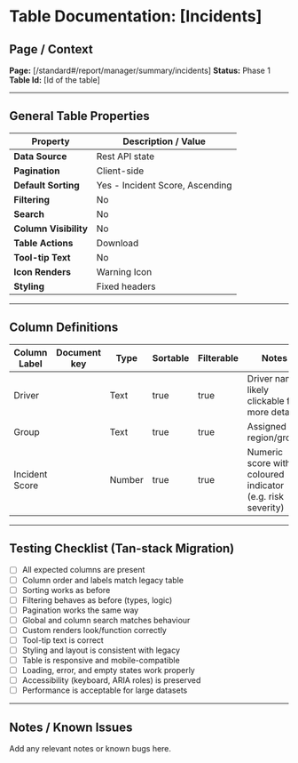 # Table Documentation: [Incidents]

## Page / Context
**Page:** [/standard#/report/manager/summary/incidents]
**Status:** Phase 1
**Table Id:** [Id of the table]

---

## General Table Properties

| Property             | Description / Value |
|----------------------|---------------------|
| **Data Source**      | Rest API state |
| **Pagination**       | Client-side |
| **Default Sorting**  | Yes - Incident Score, Ascending |
| **Filtering**        | No |
| **Search**           | No |
| **Column Visibility**| No |
| **Table Actions**    | Download |
| **Tool-tip Text**    | No |
| **Icon Renders**     | Warning Icon |
| **Styling**          | Fixed headers |

---

## Column Definitions

| Column Label     | Document key | Type   | Sortable | Filterable | Notes                                                         |
|------------------|--------------|--------|----------|------------|---------------------------------------------------------------|
| Driver           |              | Text   | true     | true       | Driver name, likely clickable for more details                |
| Group            |              | Text   | true     | true       | Assigned region/group                                         |
| Incident Score   |              | Number | true     | true       | Numeric score with a coloured indicator (e.g. risk severity)  |

---

## Testing Checklist (Tan-stack Migration)

- [ ] All expected columns are present
- [ ] Column order and labels match legacy table
- [ ] Sorting works as before
- [ ] Filtering behaves as before (types, logic)
- [ ] Pagination works the same way
- [ ] Global and column search matches behaviour
- [ ] Custom renders look/function correctly
- [ ] Tool-tip text is correct
- [ ] Styling and layout is consistent with legacy
- [ ] Table is responsive and mobile-compatible
- [ ] Loading, error, and empty states work properly
- [ ] Accessibility (keyboard, ARIA roles) is preserved
- [ ] Performance is acceptable for large datasets

---

## Notes / Known Issues

Add any relevant notes or known bugs here.
